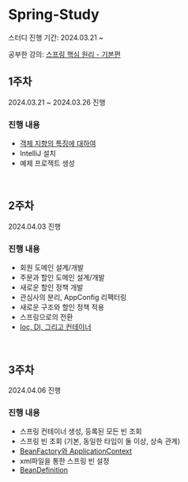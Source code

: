 # Spring-Study
스터디 진행 기간: 2024.03.21 ~

공부한 강의: [스프링 핵심 원리 - 기본편](https://inf.run/kCYMv)


## 1주차
2024.03.21 ~ 2024.03.26 진행

### 진행 내용
- [객체 지향의 특징에 대하여](summary/week01.md)
- IntelliJ 설치
- 예제 프로젝트 생성
<br>

## 2주차
2024.04.03 진행

### 진행 내용
- 회원 도메인 설계/개발
- 주문과 할인 도메인 설계/개발
- 새로운 할인 정책 개발
- 관심사의 분리, AppConfig 리팩터링
- 새로운 구조와 할인 정책 적용
- 스프링으로의 전환
- [Ioc, DI, 그리고 컨테이너](summary/week02.md)
<br>

## 3주차
2024.04.06 진행

### 진행 내용
- 스프링 컨테이너 생성, 등록된 모든 빈 조회
- 스프링 빈 조회 (기본, 동일한 타입이 둘 이상, 상속 관계)
- [BeanFactory와 ApplicationContext](summary/week03.md)
- xml파일을 통한 스프링 빈 설정
- [BeanDefinition](summary/week03_2.md)
<br>
